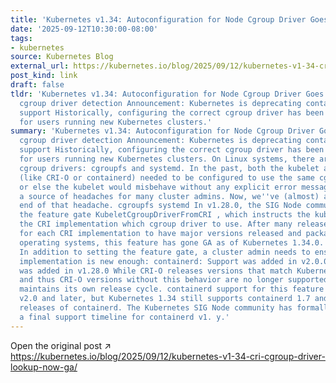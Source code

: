 ```yaml
---
title: 'Kubernetes v1.34: Autoconfiguration for Node Cgroup Driver Goes GA'
date: '2025-09-12T10:30:00-08:00'
tags:
- kubernetes
source: Kubernetes Blog
external_url: https://kubernetes.io/blog/2025/09/12/kubernetes-v1-34-cri-cgroup-driver-lookup-now-ga/
post_kind: link
draft: false
tldr: 'Kubernetes v1.34: Autoconfiguration for Node Cgroup Driver Goes GA Automated
  cgroup driver detection Announcement: Kubernetes is deprecating containerd v1. y
  support Historically, configuring the correct cgroup driver has been a pain point
  for users running new Kubernetes clusters.'
summary: 'Kubernetes v1.34: Autoconfiguration for Node Cgroup Driver Goes GA Automated
  cgroup driver detection Announcement: Kubernetes is deprecating containerd v1. y
  support Historically, configuring the correct cgroup driver has been a pain point
  for users running new Kubernetes clusters. On Linux systems, there are two different
  cgroup drivers: cgroupfs and systemd. In the past, both the kubelet and CRI implementation
  (like CRI-O or containerd) needed to be configured to use the same cgroup driver,
  or else the kubelet would misbehave without any explicit error message. This was
  a source of headaches for many cluster admins. Now, we''ve (almost) arrived at the
  end of that headache. cgroupfs systemd In v1.28.0, the SIG Node community introduced
  the feature gate KubeletCgroupDriverFromCRI , which instructs the kubelet to ask
  the CRI implementation which cgroup driver to use. After many releases of waiting
  for each CRI implementation to have major versions released and packaged in major
  operating systems, this feature has gone GA as of Kubernetes 1.34.0. KubeletCgroupDriverFromCRI
  In addition to setting the feature gate, a cluster admin needs to ensure their CRI
  implementation is new enough: containerd: Support was added in v2.0.0 CRI-O: Support
  was added in v1.28.0 While CRI-O releases versions that match Kubernetes versions,
  and thus CRI-O versions without this behavior are no longer supported, containerd
  maintains its own release cycle. containerd support for this feature is only in
  v2.0 and later, but Kubernetes 1.34 still supports containerd 1.7 and other LTS
  releases of containerd. The Kubernetes SIG Node community has formally agreed upon
  a final support timeline for containerd v1. y.'
---
```

Open the original post ↗ https://kubernetes.io/blog/2025/09/12/kubernetes-v1-34-cri-cgroup-driver-lookup-now-ga/
